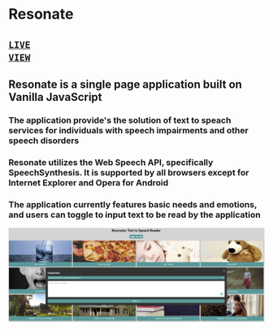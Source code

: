 # Resonate 
## <code>[LIVE VIEW](https://rosonate-text-to-speech.netlify.app/)</code>
## Resonate is a single page application built on Vanilla JavaScript
### The application provide's the solution of text to speach services for individuals with speech impairments and other speech disorders
### Resonate utilizes the Web Speech API, specifically SpeechSynthesis. It is supported by all browsers except for Internet Explorer and Opera for Android
### The application currently features basic needs and emotions, and users can toggle to input text to be read by the application
![](img/Resonate.PNG)
